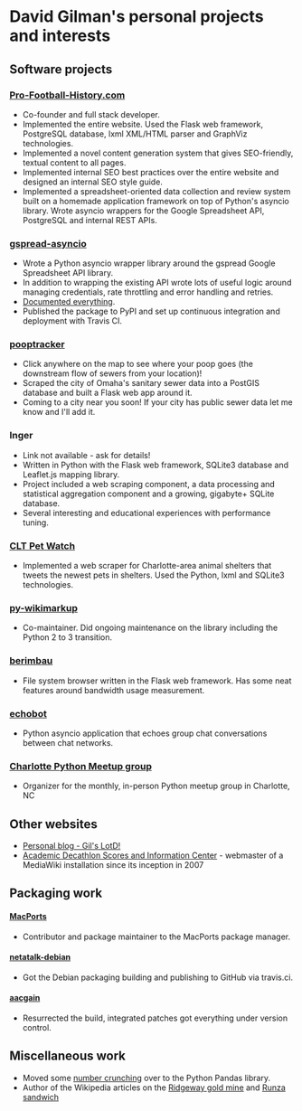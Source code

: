 # David Gilman's personal projects and interests
## Software projects

### [Pro-Football-History.com](https://pro-football-history.com)
* Co-founder and full stack developer.
* Implemented the entire website. Used the Flask web framework, PostgreSQL database, lxml XML/HTML parser and GraphViz technologies.
* Implemented a novel content generation system that gives SEO-friendly, textual content to all pages.
* Implemented internal SEO best practices over the entire website and designed an internal SEO style guide.
* Implemented a spreadsheet-oriented data collection and review system built on a homemade application framework on top of Python's asyncio library. Wrote asyncio wrappers for the Google Spreadsheet API, PostgreSQL and internal REST APIs.

### [gspread-asyncio](https://pypi.org/project/gspread-asyncio/)
* Wrote a Python asyncio wrapper library around the gspread Google Spreadsheet API library.
* In addition to wrapping the existing API wrote lots of useful logic around managing credentials, rate throttling and error handling and retries.
* [Documented everything](https://gspread-asyncio.readthedocs.io/en/latest/).
* Published the package to PyPI and set up continuous integration and deployment with Travis CI.

### [pooptracker](https://poop.gilslotd.com/?city=omaha)
* Click anywhere on the map to see where your poop goes (the downstream flow of sewers from your location)!
* Scraped the city of Omaha's sanitary sewer data into a PostGIS database and built a Flask web app around it.
* Coming to a city near you soon! If your city has public sewer data let me know and I'll add it.

### Inger
* Link not available - ask for details!
* Written in Python with the Flask web framework, SQLite3 database and Leaflet.js mapping library.
* Project included a web scraping component, a data processing and statistical aggregation component and a growing, gigabyte+ SQLite database.
* Several interesting and educational experiences with performance tuning.

### [CLT Pet Watch](https://github.com/dgilman/petwatch)
* Implemented a web scraper for Charlotte-area animal shelters that tweets the newest pets in shelters. Used the Python, lxml and SQLite3 technologies.

### [py-wikimarkup](https://github.com/dgilman/py-wikimarkup)
* Co-maintainer. Did ongoing maintenance on the library including the Python 2 to 3 transition.

### [berimbau](https://github.com/dgilman/berimbau)
* File system browser written in the Flask web framework. Has some neat features around bandwidth usage measurement.

### [echobot](https://github.com/dgilman/echobot)
* Python asyncio application that echoes group chat conversations between chat networks.

### [Charlotte Python Meetup group](https://www.meetup.com/python-charlotte/)
* Organizer for the monthly, in-person Python meetup group in Charlotte, NC

## Other websites
* [Personal blog - Gil's LotD!](https://gilslotd.com/blog)
* [Academic Decathlon Scores and Information Center](https://acadecscores.gilslotd.com/wiki/Main_Page) - webmaster of a MediaWiki installation since its inception in 2007

## Packaging work
#### [MacPorts](https://www.macports.org/)
* Contributor and package maintainer to the MacPorts package manager.
#### [netatalk-debian](https://github.com/dgilman/netatalk-debian)
* Got the Debian packaging building and publishing to GitHub via travis.ci.
#### [aacgain](https://github.com/dgilman/aacgain)
* Resurrected the build, integrated patches got everything under version control.

## Miscellaneous work
* Moved some [number crunching](https://github.com/dgilman/pandas_stats) over to the Python Pandas library.
* Author of the Wikipedia articles on the [Ridgeway gold mine](https://en.wikipedia.org/wiki/Ridgeway_Mine) and [Runza sandwich](https://en.wikipedia.org/wiki/Runza)
